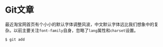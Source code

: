 # Git文章
最近淘宝网首页有个小小的默认字体调整风波，中文默认字体远比我们想象中的复杂。以前主要关注`font-family`自身，忽略了`lang`属性和`charset`设置。

    $ git add
